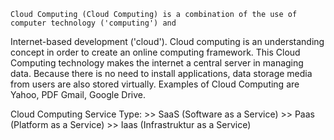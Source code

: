     Cloud Computing (Cloud Computing) is a combination of the use of computer technology ('computing') and 
Internet-based development ('cloud'). Cloud computing is an understanding concept in order to create an online 
computing framework.
    This Cloud Computing technology makes the internet a central server in managing data. Because there is no need
to install applications, data storage media from users are also stored virtually. Examples of Cloud Computing are Yahoo, PDF Gmail, Google Drive.

Cloud Computing Service Type:
    >> SaaS (Software as a Service)
    >> Paas (Platform as a Service)
    >> Iaas (Infrastruktur as a Service)